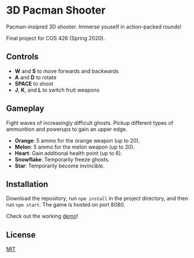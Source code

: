 # 3D Pacman Shooter

Pacman-insipred 3D shooter. Immerse youself in action-packed rounds!

Final project for COS 426 (Spring 2020).

## Controls
* **W** and **S** to move forwards and backwards
* **A** and **D** to rotate
* **SPACE** to shoot
* **J**, **K**, and **L** to switch fruit weapons

## Gameplay
Fight waves of increasingly difficult ghosts. Pickup different types of ammunition
and powerups to gain an upper edge.

* **Orange**: 5 ammo for the orange weapon (up to 20).
* **Melon**: 5 ammo for the melon weapon (up to 20).
* **Heart**: Gain additional health point (up to 6).
* **Snowflake**: Temporarily freeze ghosts.
* **Star**: Temporarily become invincible.

## Installation
Download the repository, run `npm install` in the project directory, and then
run `npm start`. The game is hosted on port 8080.

Check out the working [demo](http://michaelf49.github.io/Pacman3D/)!

## License
[MIT](./LICENSE)
